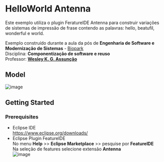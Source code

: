 # HelloWorld Antenna
Este exemplo utiliza o plugin FeratureIDE Antenna para construir variações de sistemas de impressão de frase contendo as palavras: hello, beatufil, wonderful e world.

Exemplo construído durante a aula da pós de **Engenharia de Software e Modernização de Sistemas** - [Biopark](https://bioparkeducacao.com)  
Disciplina: **Componentização de software e reuso**   
Professor: **[Wesley K. G. Assunção](https://wesleyklewerton.github.io)**  
## Model  
![image](https://github.com/JaqueMalman/HelloWorld_Antenna/assets/9538089/62415e97-cfcf-412d-9358-3307f18d90e8)

## Getting Started
### Prerequisites
- Eclipse IDE  
https://www.eclipse.org/downloads/
- Eclipse Plugin FeatureIDE  
No menu **Help** >> **Eclipse Marketplace** >> pesquise por **FeatureIDE**  
Na seleção de features selecione extensão **Antenna**  
![image](https://github.com/JaqueMalman/HelloWorld_Antenna/assets/9538089/5873d8a8-2626-471a-9fa4-9fd57745bb15)
